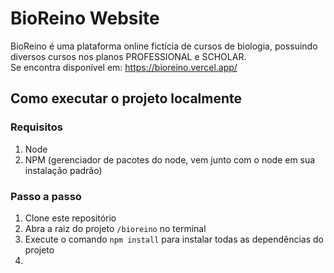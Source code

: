 # BioReino Website
BioReino é uma plataforma online fictícia de cursos de biologia, possuindo diversos cursos nos planos PROFESSIONAL e SCHOLAR.
<br>
Se encontra disponível em: https://bioreino.vercel.app/

## Como executar o projeto localmente
### Requisitos
<ol>
  <li>Node</li>
  <li>NPM (gerenciador de pacotes do node, vem junto com o node em sua instalação padrão)</li>
</ol>

### Passo a passo
<ol>
  <li>Clone este repositório</li>
  <li>Abra a raiz do projeto <code>/bioreino</code> no terminal</li>
  <li>Execute o comando <code>npm install</code> para instalar todas as dependências do projeto</li>
  <li></li>
</ol>
